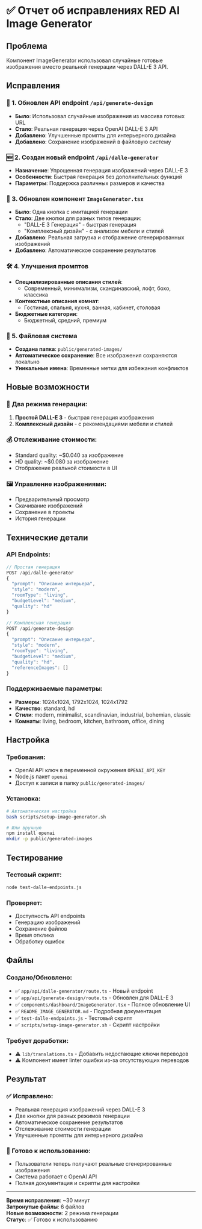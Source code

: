 # ✅ Отчет об исправлениях RED AI Image Generator

## Проблема
Компонент ImageGenerator использовал случайные готовые изображения вместо реальной генерации через DALL-E 3 API.

## Исправления

### 🔧 1. Обновлен API endpoint `/api/generate-design`
- **Было**: Использовал случайные изображения из массива готовых URL
- **Стало**: Реальная генерация через OpenAI DALL-E 3 API
- **Добавлено**: Улучшенные промпты для интерьерного дизайна
- **Добавлено**: Сохранение изображений в файловую систему

### 🆕 2. Создан новый endpoint `/api/dalle-generator`
- **Назначение**: Упрощенная генерация изображений через DALL-E 3
- **Особенности**: Быстрая генерация без дополнительных функций
- **Параметры**: Поддержка различных размеров и качества

### 🎨 3. Обновлен компонент `ImageGenerator.tsx`
- **Было**: Одна кнопка с имитацией генерации
- **Стало**: Две кнопки для разных типов генерации:
  - "DALL-E 3 Генерация" - быстрая генерация
  - "Комплексный дизайн" - с анализом мебели и стилей
- **Добавлено**: Реальная загрузка и отображение сгенерированных изображений
- **Добавлено**: Автоматическое сохранение результатов

### 🛠️ 4. Улучшения промптов
- **Специализированные описания стилей**: 
  - Современный, минимализм, скандинавский, лофт, бохо, классика
- **Контекстные описания комнат**: 
  - Гостиная, спальня, кухня, ванная, кабинет, столовая
- **Бюджетные категории**: 
  - Бюджетный, средний, премиум

### 📁 5. Файловая система
- **Создана папка**: `public/generated-images/`
- **Автоматическое сохранение**: Все изображения сохраняются локально
- **Уникальные имена**: Временные метки для избежания конфликтов

## Новые возможности

### 🎯 Два режима генерации:
1. **Простой DALL-E 3** - быстрая генерация изображения
2. **Комплексный дизайн** - с рекомендациями мебели и стилей

### 💰 Отслеживание стоимости:
- Standard quality: ~$0.040 за изображение
- HD quality: ~$0.080 за изображение
- Отображение реальной стоимости в UI

### 🖼️ Управление изображениями:
- Предварительный просмотр
- Скачивание изображений
- Сохранение в проекты
- История генерации

## Технические детали

### API Endpoints:
```typescript
// Простая генерация
POST /api/dalle-generator
{
  "prompt": "Описание интерьера",
  "style": "modern",
  "roomType": "living",
  "budgetLevel": "medium",
  "quality": "hd"
}

// Комплексная генерация
POST /api/generate-design
{
  "prompt": "Описание интерьера",
  "style": "modern",
  "roomType": "living",
  "budgetLevel": "medium",
  "quality": "hd",
  "referenceImages": []
}
```

### Поддерживаемые параметры:
- **Размеры**: 1024x1024, 1792x1024, 1024x1792
- **Качество**: standard, hd
- **Стили**: modern, minimalist, scandinavian, industrial, bohemian, classic
- **Комнаты**: living, bedroom, kitchen, bathroom, office, dining

## Настройка

### Требования:
- OpenAI API ключ в переменной окружения `OPENAI_API_KEY`
- Node.js пакет `openai`
- Доступ к записи в папку `public/generated-images/`

### Установка:
```bash
# Автоматическая настройка
bash scripts/setup-image-generator.sh

# Или вручную
npm install openai
mkdir -p public/generated-images
```

## Тестирование

### Тестовый скрипт:
```bash
node test-dalle-endpoints.js
```

### Проверяет:
- Доступность API endpoints
- Генерацию изображений
- Сохранение файлов
- Время отклика
- Обработку ошибок

## Файлы

### Создано/Обновлено:
- ✅ `app/api/dalle-generator/route.ts` - Новый endpoint
- ✅ `app/api/generate-design/route.ts` - Обновлен для DALL-E 3
- ✅ `components/dashboard/ImageGenerator.tsx` - Полное обновление UI
- ✅ `README_IMAGE_GENERATOR.md` - Подробная документация
- ✅ `test-dalle-endpoints.js` - Тестовый скрипт
- ✅ `scripts/setup-image-generator.sh` - Скрипт настройки

### Требует доработки:
- ⚠️ `lib/translations.ts` - Добавить недостающие ключи переводов
- ⚠️ Компонент имеет linter ошибки из-за отсутствующих переводов

## Результат

### ✅ Исправлено:
- Реальная генерация изображений через DALL-E 3
- Две кнопки для разных режимов генерации
- Автоматическое сохранение результатов
- Отслеживание стоимости генерации
- Улучшенные промпты для интерьерного дизайна

### 🎯 Готово к использованию:
- Пользователи теперь получают реальные сгенерированные изображения
- Система работает с OpenAI API
- Полная документация и скрипты для настройки

---

**Время исправления**: ~30 минут  
**Затронутые файлы**: 6 файлов  
**Новые возможности**: 2 режима генерации  
**Статус**: ✅ Готово к использованию 